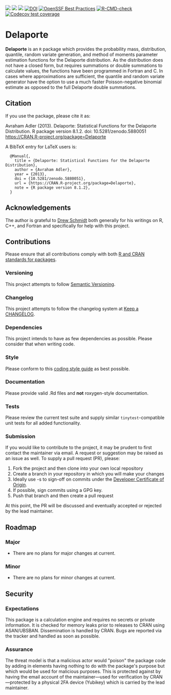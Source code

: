 <!-- badges: start -->
[![](https://www.r-pkg.org/badges/version-last-release/Delaporte)](https://cran.r-project.org/package=Delaporte)
[![](http://cranlogs.r-pkg.org/badges/last-month/Delaporte)](https://cran.r-project.org/package=Delaporte)
[![](https://cranlogs.r-pkg.org/badges/grand-total/Delaporte)](https://cran.r-project.org/package=Delaporte)
[![DOI](https://zenodo.org/badge/DOI/10.5281/zenodo.5880051.svg)](https://doi.org/10.5281/zenodo.5880051)
[![OpenSSF Best Practices](https://bestpractices.coreinfrastructure.org/projects/2011/badge)](https://bestpractices.coreinfrastructure.org/projects/2011)
[![R-CMD-check](https://github.com/aadler/Delaporte/workflows/R-CMD-check/badge.svg)](https://github.com/aadler/Delaporte/actions)
[![Codecov test coverage](https://codecov.io/gh/aadler/Delaporte/branch/master/graph/badge.svg)](https://app.codecov.io/gh/aadler/Delaporte?branch=master)
<!-- badges: end -->

# Delaporte
**Delaporte** is an `R` package which provides the probability mass,
distribution, quantile, random variate generation, and method of moments
parameter estimation functions for the Delaporte distribution. As the
distribution does not have a closed form, but requires summations or double
summations to calculate values, the functions have been programmed in Fortran
and C. In cases where approximations are sufficient, the quantile and random
variate generator have the option to use a much faster Poisson-negative binomial
estimate as opposed to the full Delaporte double summations.

## Citation
If you use the package, please cite it as:

  Avraham Adler (2013). Delaporte: Statistical Functions for the Delaporte
  Distribution.
  R package version 8.1.2.
  doi: 10.5281/zenodo.5880051
  https://CRAN.R-project.org/package=Delaporte

A BibTeX entry for LaTeX users is:

```
  @Manual{,
    title = {Delaporte: Statistical Functions for the Delaporte Distribution},
    author = {Avraham Adler},
    year = {2013},
    doi = {10.5281/zenodo.5880051},
    url = {https://CRAN.R-project.org/package=Delaporte},
    note = {R package version 8.1.2},
  }
```

## Acknowledgements
The author is grateful to [Drew Schmidt](https://github.com/wrathematics) both
generally for his writings on R, C++, and Fortran and specifically for help with
this project.

## Contributions
Please ensure that all contributions comply with both
[R and CRAN standards for packages](https://cran.r-project.org/doc/manuals/r-release/R-exts.html).

### Versioning
This project attempts to follow [Semantic Versioning](https://semver.org/).

### Changelog
This project attempts to follow the changelog system at
[Keep a CHANGELOG](https://keepachangelog.com/).

### Dependencies
This project intends to have as few dependencies as possible. Please consider
that when writing code.

### Style
Please conform to this
[coding style guide](https://www.avrahamadler.com/coding-style-guide/) as best
possible.

### Documentation
Please provide valid .Rd files and **not** roxygen-style documentation.

### Tests
Please review the current test suite and supply similar `tinytest`-compatible
unit tests for all added functionality.

### Submission
If you would like to contribute to the project, it may be prudent to first
contact the maintainer via email. A request or suggestion may be raised as an
issue as well. To supply a pull request (PR), please:

 1. Fork the project and then clone into your own local repository
 2. Create a branch in your repository in which you will make your changes
 3. Ideally use -s to sign-off on commits under the
 [Developer Certificate of Origin](https://developercertificate.org/).
 4. If possible, sign commits using a GPG key.
 5. Push that branch and then create a pull request
 
At this point, the PR will be discussed and eventually accepted or rejected by
the lead maintainer.

## Roadmap
### Major

 * There are no plans for major changes at current.
 
### Minor
 
 * There are no plans for minor changes at current.
 
## Security
### Expectations
This package is a calculation engine and requires no secrets or private
information. It is checked for memory leaks prior to releases to CRAN using
ASAN/UBSBAN. Dissemination is handled by CRAN. Bugs are reported via the tracker
and handled as soon as possible.

### Assurance
The threat model is that a malicious actor would "poison" the package code by
adding in elements having nothing to do with the package's purpose but which
would be used for malicious purposes. This is protected against by having the
email account of the maintainer—used for verification by CRAN—protected by a
physical 2FA device (Yubikey) which is carried by the lead maintainer.
